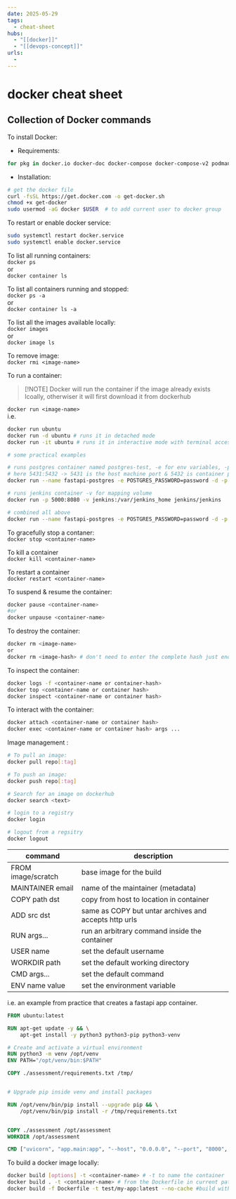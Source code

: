 ```yaml
---
date: 2025-05-29
tags:
  - cheat-sheet
hubs:
  - "[[docker]]"
  - "[[devops-concept]]"
urls:
  -
---
```


# docker cheat sheet

## Collection of Docker commands

To install Docker:

- Requirements:

```bash
for pkg in docker.io docker-doc docker-compose docker-compose-v2 podman-docker containerd runc; do sudo apt-get remove $pkg; done
```

- Installation:

```bash
# get the docker file
curl -fsSL https://get.docker.com -o get-docker.sh
chmod +x get-docker
sudo usermod -aG docker $USER  # to add current user to docker group
```

To restart or enable docker service:

```bash
sudo systemctl restart docker.service
sudo systemctl enable docker.service
```

To list all running containers:  
`docker ps`  
or  
`docker container ls`

To list all containers running and stopped:  
`docker ps -a`  
or  
`docker container ls -a`

To list all the images available locally:  
`docker images`  
or  
`docker image ls`

To remove image:  
`docker rmi <image-name>`

To run a container:

> [!NOTE] Docker will run the container if the image already exists lcoally,
> otherwiser it will first download it from dockerhub

`docker run <image-name>`  
i.e.

```bash
docker run ubuntu
docker run -d ubuntu # runs it in detached mode
docker run -it ubuntu # runs it in interactive mode with terminal access hence - i & t

# some practical examples

# runs postgres container named postgres-test, -e for env variables, -p for port mapping
# here 5431:5432 -> 5431 is the host machine port & 5432 is container port
docker run --name fastapi-postgres -e POSTGRES_PASSWORD=password -d -p 5431:5432 postgres:alpine

# runs jenkins container -v for mapping volume
docker run -p 5000:8080 -v jenkins:/var/jenkins_home jenkins/jenkins

# combined all above
docker run --name fastapi-postgres -e POSTGRES_PASSWORD=password -d -p 5432:5432 -v fastapi-app-data:/var/lib/postgresql/data  postgres:alpine
```

To gracefully stop a contaner:  
`docker stop <container-name>`

To kill a container  
`docker kill <container-name>`

To restart a container  
`docker restart <container-name>`

To suspend & resume the container:

```bash
docker pause <container-name>
#or
docker unpause <container-name>
```

To destroy the container:

```bash
docker rm <image-name>
or
docker rm <image-hash> # don't need to enter the complete hash just enough to seperate it from others
```

To inspect the container:

```bash
docker logs -f <container-name or container-hash>
docker top <container-name or container hash>
docker inspect <container-name or container hash>
```

To interact with the container:

```bash
docker attach <container-name or container hash>
docker exec <container-name or container hash> args ...
```

Image management :

```bash
# To pull an image:
docker pull repo[:tag]

# To push an image:
docker push repo[:tag]

# Search for an image on dockerhub
docker search <text>

# login to a registry
docker login

# logout from a regsitry
docker logout


```

| command            | description                                           |
| ------------------ | ----------------------------------------------------- |
| FROM image/scratch | base image for the build                              |
| MAINTAINER email   | name of the maintainer (metadata)                     |
| COPY path dst      | copy from host to location in container               |
| ADD src dst        | same as COPY but untar archives and accepts http urls |
| RUN args...        | run an arbitrary command inside the container         |
| USER name          | set the default username                              |
| WORKDIR path       | set the default working directory                     |
| CMD args...        | set the default command                               |
| ENV name value     | set the environment variable                          |

i.e. an example from practice that creates a fastapi app container.

```Dockerfile
FROM ubuntu:latest

RUN apt-get update -y && \
    apt-get install -y python3 python3-pip python3-venv

# Create and activate a virtual environment
RUN python3 -m venv /opt/venv
ENV PATH="/opt/venv/bin:$PATH"

COPY ./assessment/requirements.txt /tmp/


# Upgrade pip inside venv and install packages

RUN /opt/venv/bin/pip install --upgrade pip && \
    /opt/venv/bin/pip install -r /tmp/requirements.txt


COPY ./assessment /opt/assessment
WORKDIR /opt/assessment

CMD ["uvicorn", "app.main:app", "--host", "0.0.0.0", "--port", "8000", "--reload"]
```

To build a docker image locally:

```bash
docker build [options] -t <container-name> # -t to name the container
docker build . -t <container-name> # from the Dockerfile in current path
docker build -f Dockerfile -t test/my-app:latest --no-cache #build with no cache
```
